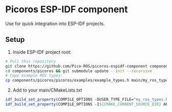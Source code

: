 # Picoros ESP-IDF component
Use for quick integration into ESP-IDF projects.

## Setup

1. Inside ESP-IDF project root:
```sh
# Pull this repository
git clone https://github.com/Pico-ROS/picoros-espidf-component components/picoros
cd components/picoros && git submodule update --init --recursive
# Copy example ROS types:
cp components/picoros/picoros/examples/example_types.h main/my_ros_types.h
```

2. Add to your main/CMakeLists.txt
```cmake
idf_build_set_property(COMPILE_OPTIONS -DUSER_TYPE_FILE="my_ros_types.h" APPEND)
idf_build_set_property(COMPILE_OPTIONS -I${CMAKE_CURRENT_SOURCE_DIR} APPEND)
```

